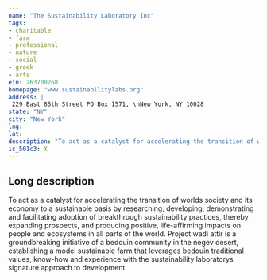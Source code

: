 ```yaml
---
name: "The Sustainability Laboratory Inc"
tags:
- charitable
- farm
- professional
- nature
- social
- greek
- arts
ein: 263700268
homepage: "www.sustainabilitylabs.org"
address: |
 229 East 85th Street PO Box 1571, \nNew York, NY 10028
state: "NY"
city: "New York"
lng: 
lat: 
description: "To act as a catalyst for accelerating the transition of worlds society and its economy to a sustainable basis by researching, developing, demonstrating and facilitating adoption of breakthrough sustainability practices, thereby expanding prospects, and producing positive, life-affirming impacts on people and ecosystems in all parts of the world"
is_501c3: X
---
```


## Long description

To act as a catalyst for accelerating the transition of worlds society and its economy to a sustainable basis by researching, developing, demonstrating and facilitating adoption of breakthrough sustainability practices, thereby expanding prospects, and producing positive, life-affirming impacts on people and ecosystems in all parts of the world. Project wadi attir is a groundbreaking initiative of a bedouin community in the negev desert, establishing a model sustainable farm that leverages bedouin traditional values, know-how and experience with the sustainability laboratorys signature approach to development. 
